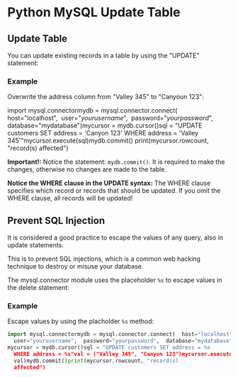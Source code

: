 
Python MySQL Update Table
=========================


Update Table
------------


You can update existing records in a table by using 
the "UPDATE" statement:



### Example


Overwrite the address column from "Valley 345" to "Canyoun 123":



 import mysql.connectormydb = mysql.connector.connect(  host="localhost", 
 user="*yourusername*",  password="*yourpassword*",  database="mydatabase")mycursor = 
 mydb.cursor()sql = "UPDATE customers SET address = 'Canyon 123' 
 WHERE address = 'Valley 345'"mycursor.execute(sql)mydb.commit()
print(mycursor.rowcount, "record(s) affected")


**Important!:** Notice the statement: 
 `mydb.commit()`. It is required to make the 
 changes, otherwise no 
 changes are made to the table.




**Notice the WHERE clause in the UPDATE syntax:** The WHERE clause 
specifies which record or records that should be updated. If you omit the WHERE 
clause, all records will be updated!



Prevent SQL Injection
---------------------


It is considered a good practice to escape the values of any query, also in 
update statements.


This is to prevent SQL injections, which is a common web hacking technique to 
destroy or misuse your database.


The mysql.connector module uses the placeholder `%s` to escape values in the delete statement:



### Example


Escape values by using the placholder `%s` 
method:



```python
import mysql.connectormydb = mysql.connector.connect(  host="localhost", 
  user="yourusername",  password="yourpassword",  database="mydatabase")
mycursor = mydb.cursor()sql = "UPDATE customers SET address = %s 
  WHERE address = %s"val = ("Valley 345", "Canyon 123")mycursor.execute(sql, 
  val)mydb.commit()print(mycursor.rowcount, "record(s) 
  affected")
```


